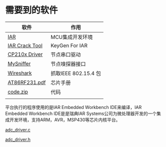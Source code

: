 

# 需要到的软件

| 软件                                                         | 作用                 |
| ------------------------------------------------------------ | -------------------- |
| [IAR](http://202.202.68.156:8001/f/b0b972ce721e46789e94/?dl=1) | MCU集成开发环境      |
| [IAR Crack Tool](http://202.202.68.156:8001/f/3bd2d2b5e6e34817829d/?dl=1) | KeyGen For IAR       |
| [CP210x Driver](http://202.202.68.156:8001/f/6bbb6b8a84134c8fac46/?dl=1) | 节点串口驱动         |
| [MySniffer](http://202.202.68.156:8001/f/a481d871f7b146a38052/?dl=1) | 节点嗅探器接口       |
| [Wireshark](http://202.202.68.156:8001/f/bb9a818bd9b0445294db/?dl=1) | 抓取IEEE 802.15.4 包 |
| [AT86RF231.pdf](..\附件\AT86RF231.pdf)                       | 芯片手册             |
| [code.zip](..\附件\code.zip)                                 | 代码                 |
|                                                              |                      |



平台执行的程序使用的是IAR Embedded Workbench IDE来编译，IAR Embedded Workbench IDE是是瑞典IAR Systems公司为微处理器开发的一个集成开发环境，支持ARM，AVR，MSP430等芯片内核平台。

 [adc_driver.c](../附件/adc_driver.c) 

 [adc_driver.h](../附件/adc_driver.h) 

